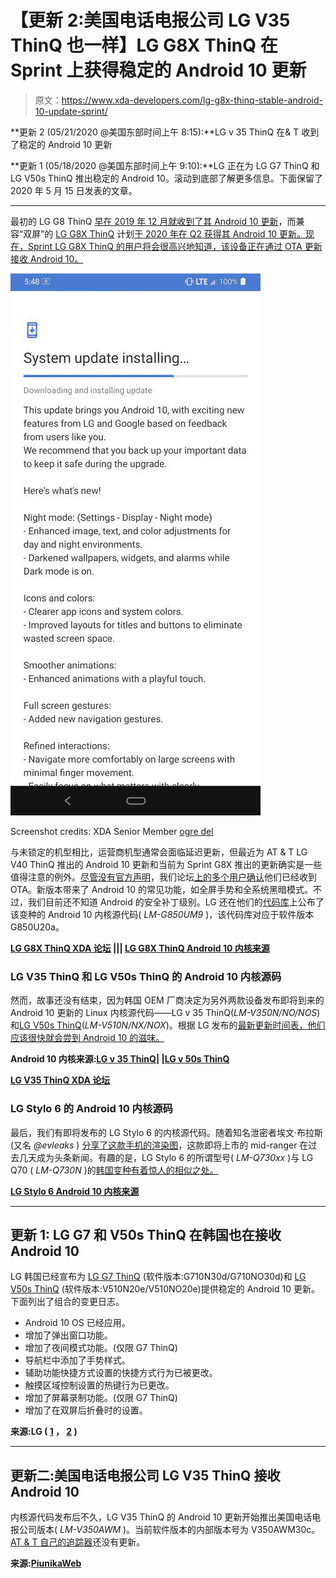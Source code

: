 # 【更新 2:美国电话电报公司 LG V35 ThinQ 也一样】LG G8X ThinQ 在 Sprint 上获得稳定的 Android 10 更新

> 原文：<https://www.xda-developers.com/lg-g8x-thinq-stable-android-10-update-sprint/>

**更新 2 (05/21/2020 @美国东部时间上午 8:15):**LG v 35 ThinQ 在& T 收到了稳定的 Android 10 更新

**更新 1 (05/18/2020 @美国东部时间上午 9:10):**LG 正在为 LG G7 ThinQ 和 LG V50s ThinQ 推出稳定的 Android 10。滚动到底部了解更多信息。下面保留了 2020 年 5 月 15 日发表的文章。

* * *

最初的 LG G8 ThinQ [早在 2019 年 12 月就收到了其 Android 10 更新](https://www.xda-developers.com/lg-starts-rolling-out-stable-android-10-update-g8-thinq/)，而兼容“双屏”的 [LG G8X ThinQ](https://www.xda-developers.com/lg-g8x-with-dual-screen-first-impressions-a-fun-gimmick/) 计划[于 2020 年在 Q2 获得其 Android 10 更新。现在，Sprint LG G8X ThinQ 的用户将会很高兴地知道，该设备正在通过 OTA 更新接收 Android 10。](https://www.xda-developers.com/lg-ux-9-0-android-10-update-schedule/)

 <picture>![lg_g8x_thinq_android_10_ota](img/81d431bc4a0f1dfb362f748e6abf9cc7.png)</picture> 

Screenshot credits: XDA Senior Member [ogre del](https://forum.xda-developers.com/member.php?u=6272929)

与未锁定的机型相比，运营商机型通常会面临延迟更新，但最近为 AT & T LG V40 ThinQ 推出的 Android 10 更新和当前为 Sprint G8X 推出的更新确实是一些值得注意的例外。[尽管没有官方声明](https://community.sprint.com/t5/LG/bd-p/LG)，我们论坛[上的多个用户确认](https://forum.xda-developers.com/lg-g8X/help/android-10-t4099287)他们已经收到 OTA。新版本带来了 Android 10 的常见功能，如全屏手势和全系统黑暗模式。不过，我们目前还不知道 Android 的安全补丁级别。LG 还在他们的[代码库](http://opensource.lge.com/index)上公布了该变种的 Android 10 内核源代码( *LM-G850UM9* )，该代码库对应于软件版本 G850U20a。

**[LG G8X ThinQ XDA 论坛](https://forum.xda-developers.com/lg-g8X) ||| [LG G8X ThinQ Android 10 内核来源](http://opensource.lge.com/osSch/list?types=ALL&search=LMG850UM9)**

### LG V35 ThinQ 和 LG V50s ThinQ 的 Android 10 内核源码

然而，故事还没有结束，因为韩国 OEM 厂商决定为另外两款设备发布即将到来的 Android 10 更新的 Linux 内核源代码——LG v 35 ThinQ(*LM-V350N/NO/NOS*)和[LG V50s ThinQ](https://www.xda-developers.com/lg-teases-v50-follow-up-dual-screen-attachment/)(*LM-V510N/NX/NOX*)。根据 LG 发布的[最新更新时间表，他们应该很快就会尝到 Android 10 的滋味。](https://www.lge.co.kr/lgekor/contents/mobile/swUpgradeDetail.do?swSeq=1296)

**Android 10 内核来源:[LG v 35 ThinQ](http://opensource.lge.com/osSch/list?types=ALL&search=LMV350N)| |[LG v 50s ThinQ](http://opensource.lge.com/osSch/list?types=ALL&search=LMV510N)**

**[LG V35 ThinQ XDA 论坛](https://forum.xda-developers.com/lg-v35)**

### LG Stylo 6 的 Android 10 内核源码

最后，我们有即将发布的 LG Stylo 6 的内核源代码。随着知名泄密者埃文·布拉斯(又名 *@evleaks* ) [分享了这款手机的渲染图](https://twitter.com/evleaks/status/1258901970225635332)，这款即将上市的 mid-ranger 在过去几天成为头条新闻。有趣的是，LG Stylo 6 的所谓型号( *LM-Q730xx* )与 LG Q70 ( *LM-Q730N* )的[韩国变种有着惊人的相似之处。](https://www.lge.co.kr/lgekor/product/mobile/smart-phone/productDetail.do?cateId=0217&prdId=EPRD.342794)

**[LG Stylo 6 Android 10 内核来源](http://opensource.lge.com/osSch/list?types=ALL&search=LMQ730)**

* * *

## 更新 1: LG G7 和 V50s ThinQ 在韩国也在接收 Android 10

LG 韩国已经宣布为 [LG G7 ThinQ](https://www.lge.co.kr/lgekor/contents/mobile/swUpgradeDetail.do?swSeq=1301) (软件版本:G710N30d/G710NO30d)和 [LG V50s ThinQ](https://www.lge.co.kr/lgekor/contents/mobile/swUpgradeDetail.do?swSeq=1302) (软件版本:V510N20e/V510NO20e)提供稳定的 Android 10 更新。下面列出了组合的变更日志。

*   Android 10 OS 已经应用。
*   增加了弹出窗口功能。
*   增加了夜间模式功能。(仅限 G7 ThinQ)
*   导航栏中添加了手势样式。
*   辅助功能快捷方式设置的快捷方式行为已被更改。
*   触摸区域控制设置的热键行为已更改。
*   增加了屏幕录制功能。(仅限 G7 ThinQ)
*   增加了在双屏后折叠时的设置。

**来源:LG ( [1](https://www.lge.co.kr/lgekor/contents/mobile/swUpgradeDetail.do?swSeq=1304) ， [2](https://www.lge.co.kr/lgekor/contents/mobile/swUpgradeDetail.do?swSeq=1303) )**

* * *

## 更新二:美国电话电报公司 LG V35 ThinQ 接收 Android 10

内核源代码发布后不久，LG V35 ThinQ 的 Android 10 更新开始推出美国电话电报公司版本( *LM-V350AWM* )。当前软件版本的内部版本号为 V350AWM30c。 [AT & T 自己的追踪器](https://www.anrdoezrs.net/links/100122946/type/dlg/sid/UUxdaUeUpU28329/https://www.att.com/device-support/index/)还没有更新。

**来源:[PiunikaWeb](https://piunikaweb.com/2020/05/20/att-lg-v35-thinq-android-10-lg-ux-9-0-update-now-available/)**